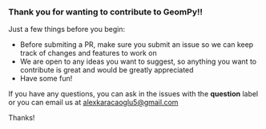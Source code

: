 ### Thank you for wanting to contribute to GeomPy!!

Just a few things before you begin:

- Before submiting a PR, make sure you submit an issue so we can keep track of changes and features to work on
- We are open to any ideas you want to suggest, so anything you want to contribute is great and would be greatly appreciated
- Have some fun!

If you have any questions, you can ask in the issues with the __question__ label or you can email us at alexkaracaoglu5@gmail.com

Thanks!
